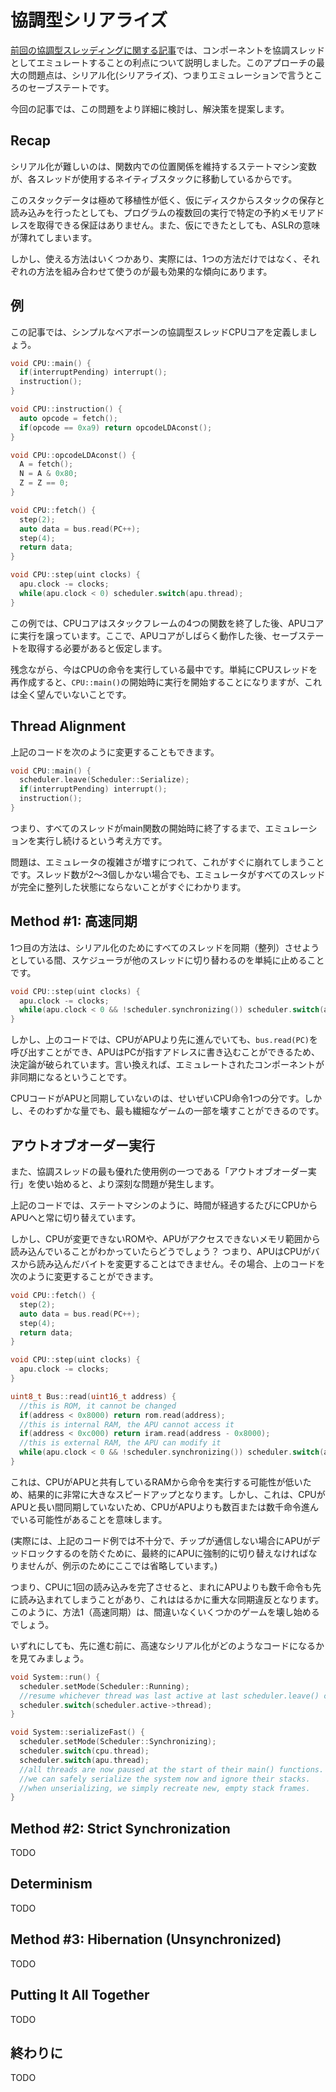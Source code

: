 # 協調型シリアライズ

[前回の協調型スレッディングに関する記事](cooperative-threading.md)では、コンポーネントを協調スレッドとしてエミュレートすることの利点について説明しました。このアプローチの最大の問題点は、シリアル化(シリアライズ)、つまりエミュレーションで言うところのセーブステートです。

今回の記事では、この問題をより詳細に検討し、解決策を提案します。

## Recap

シリアル化が難しいのは、関数内での位置関係を維持するステートマシン変数が、各スレッドが使用するネイティブスタックに移動しているからです。

このスタックデータは極めて移植性が低く、仮にディスクからスタックの保存と読み込みを行ったとしても、プログラムの複数回の実行で特定の予約メモリアドレスを取得できる保証はありません。また、仮にできたとしても、ASLRの意味が薄れてしまいます。

しかし、使える方法はいくつかあり、実際には、1つの方法だけではなく、それぞれの方法を組み合わせて使うのが最も効果的な傾向にあります。

## 例

この記事では、シンプルなベアボーンの協調型スレッドCPUコアを定義しましょう。

```c++
void CPU::main() {
  if(interruptPending) interrupt();
  instruction();
}

void CPU::instruction() {
  auto opcode = fetch();
  if(opcode == 0xa9) return opcodeLDAconst();
}

void CPU::opcodeLDAconst() {
  A = fetch();
  N = A & 0x80;
  Z = Z == 0;
}

void CPU::fetch() {
  step(2);
  auto data = bus.read(PC++);
  step(4);
  return data;
}

void CPU::step(uint clocks) {
  apu.clock -= clocks;
  while(apu.clock < 0) scheduler.switch(apu.thread);
}
```

この例では、CPUコアはスタックフレームの4つの関数を終了した後、APUコアに実行を譲っています。ここで、APUコアがしばらく動作した後、セーブステートを取得する必要があると仮定します。

残念ながら、今はCPUの命令を実行している最中です。単純にCPUスレッドを再作成すると、`CPU::main()`の開始時に実行を開始することになりますが、これは全く望んでいないことです。

## Thread Alignment

上記のコードを次のように変更することもできます。

```c++
void CPU::main() {
  scheduler.leave(Scheduler::Serialize);
  if(interruptPending) interrupt();
  instruction();
}
```

つまり、すべてのスレッドがmain関数の開始時に終了するまで、エミュレーションを実行し続けるという考え方です。

問題は、エミュレータの複雑さが増すにつれて、これがすぐに崩れてしまうことです。スレッド数が2～3個しかない場合でも、エミュレータがすべてのスレッドが完全に整列した状態にならないことがすぐにわかります。

## Method #1: 高速同期

1つ目の方法は、シリアル化のためにすべてのスレッドを同期（整列）させようとしている間、スケジューラが他のスレッドに切り替わるのを単純に止めることです。

```c++
void CPU::step(uint clocks) {
  apu.clock -= clocks;
  while(apu.clock < 0 && !scheduler.synchronizing()) scheduler.switch(apu.thread);
}
```

しかし、上のコードでは、CPUがAPUより先に進んでいても、`bus.read(PC)`を呼び出すことができ、APUはPCが指すアドレスに書き込むことができるため、決定論が破られています。言い換えれば、エミュレートされたコンポーネントが非同期になるということです。

CPUコードがAPUと同期していないのは、せいぜいCPU命令1つの分です。しかし、そのわずかな量でも、最も繊細なゲームの一部を壊すことができるのです。

## アウトオブオーダー実行

また、協調スレッドの最も優れた使用例の一つである「アウトオブオーダー実行」を使い始めると、より深刻な問題が発生します。

上記のコードでは、ステートマシンのように、時間が経過するたびにCPUからAPUへと常に切り替えています。

しかし、CPUが変更できないROMや、APUがアクセスできないメモリ範囲から読み込んでいることがわかっていたらどうでしょう？ つまり、APUはCPUがバスから読み込んだバイトを変更することはできません。その場合、上のコードを次のように変更することができます。

```c++
void CPU::fetch() {
  step(2);
  auto data = bus.read(PC++);
  step(4);
  return data;
}

void CPU::step(uint clocks) {
  apu.clock -= clocks;
}

uint8_t Bus::read(uint16_t address) {
  //this is ROM, it cannot be changed
  if(address < 0x8000) return rom.read(address);
  //this is internal RAM, the APU cannot access it
  if(address < 0xc000) return iram.read(address - 0x8000);
  //this is external RAM, the APU can modify it
  while(apu.clock < 0 && !scheduler.synchronizing()) scheduler.switch(apu.thread);
}
```

これは、CPUがAPUと共有しているRAMから命令を実行する可能性が低いため、結果的に非常に大きなスピードアップとなります。しかし、これは、CPUがAPUと長い間同期していないため、CPUがAPUよりも数百または数千命令進んでいる可能性があることを意味します。

(実際には、上記のコード例では不十分で、チップが通信しない場合にAPUがデッドロックするのを防ぐために、最終的にAPUに強制的に切り替えなければなりませんが、例示のためにここでは省略しています。)

つまり、CPUに1回の読み込みを完了させると、まれにAPUよりも数千命令も先に読み込まれてしまうことがあり、これははるかに重大な同期違反となります。このように、方法1（高速同期）は、間違いなくいくつかのゲームを壊し始めるでしょう。

いずれにしても、先に進む前に、高速なシリアル化がどのようなコードになるかを見てみましょう。

```c++
void System::run() {
  scheduler.setMode(Scheduler::Running);
  //resume whichever thread was last active at last scheduler.leave() call
  scheduler.switch(scheduler.active->thread);
}

void System::serializeFast() {
  scheduler.setMode(Scheduler::Synchronizing);
  scheduler.switch(cpu.thread);
  scheduler.switch(apu.thread);
  //all threads are now paused at the start of their main() functions.
  //we can safely serialize the system now and ignore their stacks.
  //when unserializing, we simply recreate new, empty stack frames.
}
```

## Method #2: Strict Synchronization

TODO

## Determinism

TODO

## Method #3: Hibernation (Unsynchronized)

TODO

## Putting It All Together

TODO

## 終わりに

TODO

